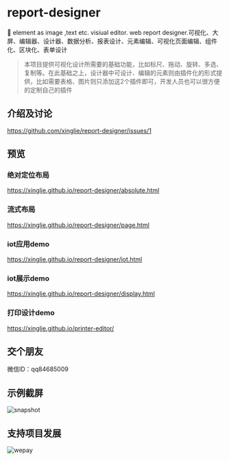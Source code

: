 # report-designer
🚀 element as image ,text etc. visiual editor. web report designer.可视化、大屏、编辑器、设计器、数据分析、报表设计、元素编辑、可视化页面编辑、组件化、区块化、表单设计

> 本项目提供可视化设计所需要的基础功能，比如标尺、拖动、旋转、多选、复制等。在此基础之上，设计器中可设计、编辑的元素则由插件化的形式提供，比如需要表格、图片则只添加这2个插件即可，开发人员也可以很方便的定制自己的插件
## 介绍及讨论
https://github.com/xinglie/report-designer/issues/1

## 预览

### 绝对定位布局 
https://xinglie.github.io/report-designer/absolute.html

### 流式布局
https://xinglie.github.io/report-designer/page.html

### iot应用demo
https://xinglie.github.io/report-designer/iot.html

### iot展示demo
https://xinglie.github.io/report-designer/display.html

### 打印设计demo
https://xinglie.github.io/printer-editor/


## 交个朋友
微信ID：qq84685009

## 示例截屏
![snapshot](https://xinglie.github.io/report-designer/snapshot.png)

## 支持项目发展
![wepay](https://xinglie.github.io/report-designer/wepay.jpg)
